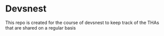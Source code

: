 # Devsnest

This repo is created for the course of devsnest to keep track of the THAs that are shared on a regular basis
